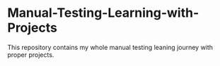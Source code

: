 # Manual-Testing-Learning-with-Projects
This repository contains my whole manual testing leaning journey with proper projects.
